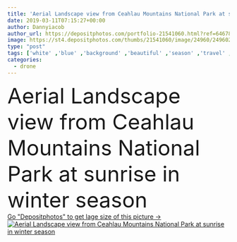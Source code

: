 ```yaml
---
title: 'Aerial Landscape view from Ceahlau Mountains National Park at sunrise in winter season'
date: 2019-03-11T07:15:27+00:00
author: Dannyiacob
author_url: https://depositphotos.com/portfolio-21541060.html?ref=64678756
image: https://st4.depositphotos.com/thumbs/21541060/image/24960/249602866/api_thumb_450.jpg?forcejpeg=true
type: "post"
tags: ['white' ,'blue' ,'background' ,'beautiful' ,'season' ,'travel' ,'sunlight' ,'park' ,'nature' ,'outdoor' ,'light' ,'tree' ,'cloud' ,'mountain' ,'sunrise' ,'landscape' ,'sunset' ,'cold' ,'frost' ,'snow' ,'winter' ,'forest' ,'mountains' ,'panorama' ,'europe' ,'vacation' ,'peak' ,'snowy' ,'above' ,'Carpathians' ,'amazing' ,'destination' ,'valley' ,'romania' ,'drone' ,'romanian' ,'ceahlau' ,'Carpathian Mountains' ,'aerial view' ,'winter background' ,'view from above' ,'mountain landscape' ,'snowy mountains' ,'panorama landscape' ,'cold winter' ,'panoramic sunset' ,'beautiful light' ,'Panorama nature' ,'ceahlau mountains' ]
categories: 
  - drone
---
```

<div aling="center">
            <font size="60"> Aerial Landscape view from Ceahlau Mountains National Park at sunrise in winter season</font>   
</div>
<div>
    <a href='https://st4.depositphotos.com/thumbs/21541060/image/24960/249602866/api_thumb_450.jpg?forcejpeg=true?ref=64678756' target=_blank > Go "Depositphotos" to get lage size of this picture ->
        <img href='https://st4.depositphotos.com/thumbs/21541060/image/24960/249602866/api_thumb_450.jpg?forcejpeg=true?ref=64678756' src='https://st4.depositphotos.com/21541060/24960/i/950/depositphotos_249602866-stock-photo-aerial-landscape-view-ceahlau-mountains.jpg?forcejpeg=true' alt='Aerial Landscape view from Ceahlau Mountains National Park at sunrise in winter season' >
    </a>
</div>
